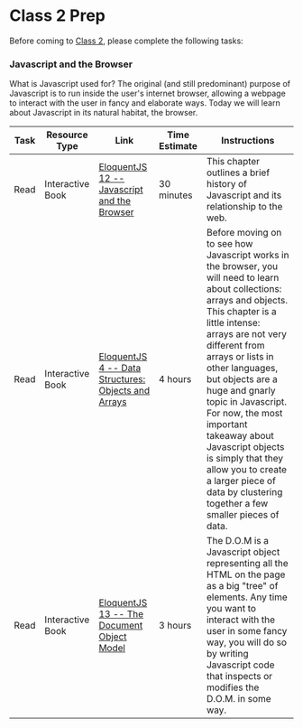 # Class 2 Prep

Before coming to [Class 2](../class2), please complete the following tasks:

### Javascript and the Browser

What is Javascript used for? The original (and still predominant) purpose of Javascript is to run inside the user's internet browser, allowing a webpage to interact with the user in fancy and elaborate ways. Today we will learn about Javascript in its natural habitat, the browser.

Task | Resource Type | Link | Time Estimate | Instructions
-----|---------------|------|---------------|-------------
Read | Interactive Book | [EloquentJS 12 -- Javascript and the Browser][eloquent12] | 30 minutes | This chapter outlines a brief history of Javascript and its relationship to the web.
Read | Interactive Book | [EloquentJS 4 -- Data Structures: Objects and Arrays][eloquent4] | 4 hours | Before moving on to see how Javascript works in the browser, you will need to learn about collections: arrays and objects. This chapter is a little intense: arrays are not very different from arrays or lists in other languages, but objects are a huge and gnarly topic in Javascript. For now, the most important takeaway about Javascript objects is simply that they allow you to create a larger piece of data by clustering together a few smaller pieces of data.
Read | Interactive Book | [EloquentJS 13 -- The Document Object Model][eloquent13] | 3 hours | The D.O.M is a Javascript object representing all the HTML on the page as a big "tree" of elements. Any time you want to interact with the user in some fancy way, you will do so by writing Javascript code that inspects or modifies the D.O.M. in some way.


[eloquent4]: http://eloquentjavascript.net/04_data.html
[eloquent12]: http://eloquentjavascript.net/12_browser.html
[eloquent13]: http://eloquentjavascript.net/13_dom.html
